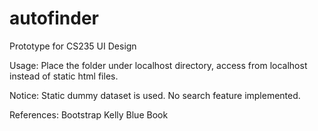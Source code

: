 autofinder
==========

Prototype for CS235 UI Design

Usage:
Place the folder under localhost directory, access from localhost instead of static html files.

Notice:
Static dummy dataset is used. No search feature implemented.

References:
Bootstrap
Kelly Blue Book

